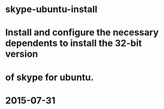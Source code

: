 # skype-ubuntu-install

# Install and configure the necessary dependents to install the 32-bit version
# of skype for ubuntu.

# 2015-07-31
